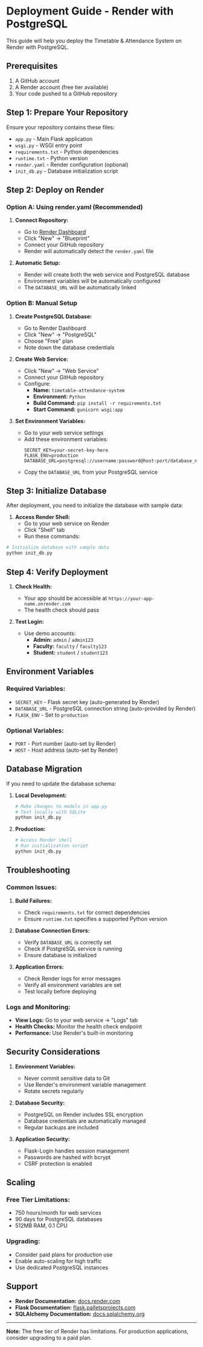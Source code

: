# Deployment Guide - Render with PostgreSQL

This guide will help you deploy the Timetable & Attendance System on Render with PostgreSQL.

## Prerequisites

1. A GitHub account
2. A Render account (free tier available)
3. Your code pushed to a GitHub repository

## Step 1: Prepare Your Repository

Ensure your repository contains these files:
- `app.py` - Main Flask application
- `wsgi.py` - WSGI entry point
- `requirements.txt` - Python dependencies
- `runtime.txt` - Python version
- `render.yaml` - Render configuration (optional)
- `init_db.py` - Database initialization script

## Step 2: Deploy on Render

### Option A: Using render.yaml (Recommended)

1. **Connect Repository:**
   - Go to [Render Dashboard](https://dashboard.render.com/)
   - Click "New" → "Blueprint"
   - Connect your GitHub repository
   - Render will automatically detect the `render.yaml` file

2. **Automatic Setup:**
   - Render will create both the web service and PostgreSQL database
   - Environment variables will be automatically configured
   - The `DATABASE_URL` will be automatically linked

### Option B: Manual Setup

1. **Create PostgreSQL Database:**
   - Go to Render Dashboard
   - Click "New" → "PostgreSQL"
   - Choose "Free" plan
   - Note down the database credentials

2. **Create Web Service:**
   - Click "New" → "Web Service"
   - Connect your GitHub repository
   - Configure:
     - **Name:** `timetable-attendance-system`
     - **Environment:** `Python`
     - **Build Command:** `pip install -r requirements.txt`
     - **Start Command:** `gunicorn wsgi:app`

3. **Set Environment Variables:**
   - Go to your web service settings
   - Add these environment variables:
     ```
     SECRET_KEY=your-secret-key-here
     FLASK_ENV=production
     DATABASE_URL=postgresql://username:password@host:port/database_name
     ```
   - Copy the `DATABASE_URL` from your PostgreSQL service

## Step 3: Initialize Database

After deployment, you need to initialize the database with sample data:

1. **Access Render Shell:**
   - Go to your web service on Render
   - Click "Shell" tab
   - Run these commands:

```bash
# Initialize database with sample data
python init_db.py
```

## Step 4: Verify Deployment

1. **Check Health:**
   - Your app should be accessible at `https://your-app-name.onrender.com`
   - The health check should pass

2. **Test Login:**
   - Use demo accounts:
     - **Admin:** `admin` / `admin123`
     - **Faculty:** `faculty` / `faculty123`
     - **Student:** `student` / `student123`

## Environment Variables

### Required Variables:
- `SECRET_KEY` - Flask secret key (auto-generated by Render)
- `DATABASE_URL` - PostgreSQL connection string (auto-provided by Render)
- `FLASK_ENV` - Set to `production`

### Optional Variables:
- `PORT` - Port number (auto-set by Render)
- `HOST` - Host address (auto-set by Render)

## Database Migration

If you need to update the database schema:

1. **Local Development:**
   ```bash
   # Make changes to models in app.py
   # Test locally with SQLite
   python init_db.py
   ```

2. **Production:**
   ```bash
   # Access Render shell
   # Run initialization script
   python init_db.py
   ```

## Troubleshooting

### Common Issues:

1. **Build Failures:**
   - Check `requirements.txt` for correct dependencies
   - Ensure `runtime.txt` specifies a supported Python version

2. **Database Connection Errors:**
   - Verify `DATABASE_URL` is correctly set
   - Check if PostgreSQL service is running
   - Ensure database is initialized

3. **Application Errors:**
   - Check Render logs for error messages
   - Verify all environment variables are set
   - Test locally before deploying

### Logs and Monitoring:

- **View Logs:** Go to your web service → "Logs" tab
- **Health Checks:** Monitor the health check endpoint
- **Performance:** Use Render's built-in monitoring

## Security Considerations

1. **Environment Variables:**
   - Never commit sensitive data to Git
   - Use Render's environment variable management
   - Rotate secrets regularly

2. **Database Security:**
   - PostgreSQL on Render includes SSL encryption
   - Database credentials are automatically managed
   - Regular backups are included

3. **Application Security:**
   - Flask-Login handles session management
   - Passwords are hashed with bcrypt
   - CSRF protection is enabled

## Scaling

### Free Tier Limitations:
- 750 hours/month for web services
- 90 days for PostgreSQL databases
- 512MB RAM, 0.1 CPU

### Upgrading:
- Consider paid plans for production use
- Enable auto-scaling for high traffic
- Use dedicated PostgreSQL instances

## Support

- **Render Documentation:** [docs.render.com](https://docs.render.com)
- **Flask Documentation:** [flask.palletsprojects.com](https://flask.palletsprojects.com)
- **SQLAlchemy Documentation:** [docs.sqlalchemy.org](https://docs.sqlalchemy.org)

---

**Note:** The free tier of Render has limitations. For production applications, consider upgrading to a paid plan.
